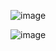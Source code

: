 

![image](https://user-images.githubusercontent.com/100133263/198835510-30cde00d-c0d8-4d08-80e0-1c05d38913de.png)

![image](https://user-images.githubusercontent.com/100133263/198837457-8f4e3e7b-e507-45e0-96d3-04d9089095df.png)

